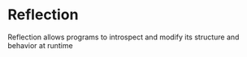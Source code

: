 # Reflection
Reflection allows programs to introspect and modify its structure and behavior at runtime
